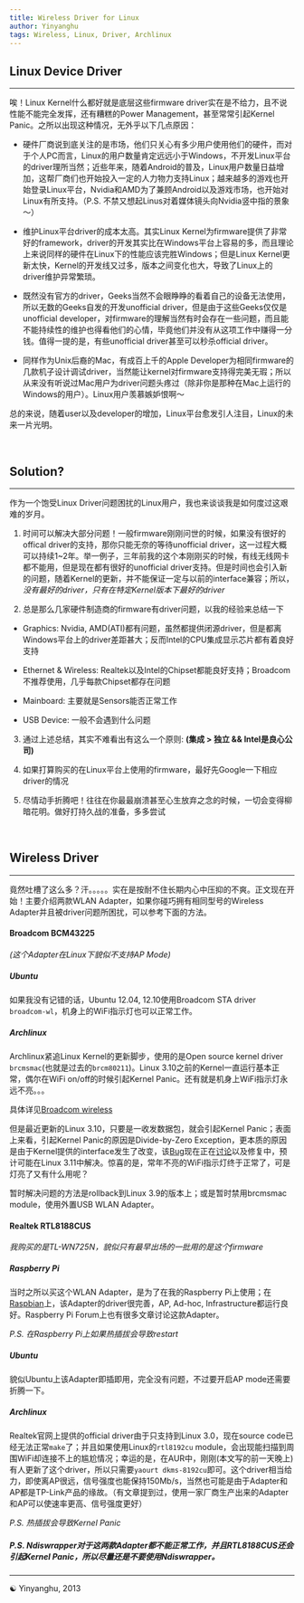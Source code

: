 ```yaml
---
title: Wireless Driver for Linux
author: Yinyanghu
tags: Wireless, Linux, Driver, Archlinux
---
```


## Linux Device Driver

---

唉！Linux Kernel什么都好就是底层这些firmware driver实在是不给力，且不说性能不能完全发挥，还有糟糕的Power Management，甚至常常引起Kernel Panic。之所以出现这种情况，无外乎以下几点原因：

* 硬件厂商说到底关注的是市场，他们只关心有多少用户使用他们的硬件，而对于个人PC而言，Linux的用户数量肯定远远小于Windows，不开发Linux平台的driver理所当然；近些年来，随着Android的普及，Linux用户数量日益增加，这帮厂商们也开始投入一定的人力物力支持Linux；越来越多的游戏也开始登录Linux平台，Nvidia和AMD为了兼顾Android以及游戏市场，也开始对Linux有所支持。（P.S. 不禁又想起Linus对着媒体镜头向Nvidia竖中指的景象～）

* 维护Linux平台driver的成本太高。其实Linux Kernel为firmware提供了非常好的framework，driver的开发其实比在Windows平台上容易的多，而且理论上来说同样的硬件在Linux下的性能应该完胜Windows；但是Linux Kernel更新太快，Kernel的开发线又过多，版本之间变化也大，导致了Linux上的driver维护异常繁琐。

* 既然没有官方的driver，Geeks当然不会眼睁睁的看着自己的设备无法使用，所以无数的Geeks自发的开发unofficial driver，但是由于这些Geeks仅仅是unofficial developer，对firmware的理解当然有时会存在一些问题，而且能不能持续性的维护也得看他们的心情，毕竟他们并没有从这项工作中赚得一分钱。值得一提的是，有些unofficial driver甚至可以秒杀official driver。

* 同样作为Unix后裔的Mac，有成百上千的Apple Developer为相同firmware的几款机子设计调试driver，当然能让kernel对firmware支持得完美无瑕；所以从来没有听说过Mac用户为driver问题头疼过（除非你是那种在Mac上运行的Windows的用户）。Linux用户羡慕嫉妒恨啊～

总的来说，随着user以及developer的增加，Linux平台愈发引人注目，Linux的未来一片光明。

<br />

## Solution?

---

作为一个饱受Linux Driver问题困扰的Linux用户，我也来谈谈我是如何度过这艰难的岁月。

1. 时间可以解决大部分问题！一般firmware刚刚问世的时候，如果没有很好的offical driver的支持，那你只能无奈的等待unofficial driver，这一过程大概可以持续1~2年。举一例子，三年前我的这个本刚刚买的时候，有线无线网卡都不能用，但是现在都有很好的unofficial driver支持。但是时间也会引入新的问题，随着Kernel的更新，并不能保证一定与以前的interface兼容；所以，_没有最好的driver，只有在特定Kernel版本下最好的driver_

2. 总是那么几家硬件制造商的firmware有driver问题，以我的经验来总结一下

* Graphics: Nvidia, AMD(ATI)都有问题，虽然都提供闭源driver，但是都离Windows平台上的driver差距甚大；反而Intel的CPU集成显示芯片都有着良好支持

* Ethernet & Wireless: Realtek以及Intel的Chipset都能良好支持；Broadcom不推荐使用，几乎每款Chipset都存在问题

* Mainboard: 主要就是Sensors能否正常工作

* USB Device: 一般不会遇到什么问题

3. 通过上述总结，其实不难看出有这么一个原则: **(集成 > 独立 && Intel是良心公司)**

4. 如果打算购买的在Linux平台上使用的firmware，最好先Google一下相应driver的情况

5. 尽情动手折腾吧！往往在你最最崩溃甚至心生放弃之念的时候，一切会变得柳暗花明。做好打持久战的准备，多多尝试

<br />


## Wireless Driver

---

竟然吐槽了这么多？汗。。。。。实在是按耐不住长期内心中压抑的不爽。正文现在开始！主要介绍两款WLAN Adapter，如果你碰巧拥有相同型号的Wireless Adapter并且被driver问题所困扰，可以参考下面的方法。

#### Broadcom BCM43225

_(这个Adapter在Linux下貌似不支持AP Mode)_

##### Ubuntu

如果我没有记错的话，Ubuntu 12.04, 12.10使用Broadcom STA driver `broadcom-wl`，机身上的WiFi指示灯也可以正常工作。

##### Archlinux

Archlinux紧追Linux Kernel的更新脚步，使用的是Open source kernel driver `brcmsmac`(也就是过去的`brcm80211`)。Linux 3.10之前的Kernel一直运行基本正常，偶尔在WiFi on/off的时候引起Kernel Panic。还有就是机身上WiFi指示灯永远不亮。。。

具体详见[Broadcom wireless](https://wiki.archlinux.org/index.php/Broadcom_wireless)

但是最近更新的Linux 3.10，只要是一收发数据包，就会引起Kernel Panic；表面上来看，引起Kernel Panic的原因是Divide-by-Zero Exception，更本质的原因是由于Kernel提供的interface发生了改变，该[Bug](https://bugzilla.redhat.com/show_bug.cgi?id=989269)现在正在[讨论](https://bbs.archlinux.org/viewtopic.php?id=168177)以及修复中，预计可能在Linux 3.11中解决。惊喜的是，常年不亮的WiFi指示灯终于正常了，可是灯亮了又有什么用呢？

暂时解决问题的方法是rollback到Linux 3.9的版本上；或是暂时禁用brcmsmac module，使用外置USB WLAN Adapter。

#### Realtek RTL8188CUS

_我购买的是TL-WN725N，貌似只有最早出场的一批用的是这个firmware_

##### Raspberry Pi

当时之所以买这个WLAN Adapter，是为了在我的Raspberry Pi上使用；在[Raspbian](http://www.raspbian.org)上，该Adapter的driver很完善，AP, Ad-hoc, Infrastructure都运行良好。Raspberry Pi Forum上也有很多文章讨论这款Adapter。

_P.S. 在Raspberry Pi上如果热插拔会导致restart_

##### Ubuntu

貌似Ubuntu上该Adapter即插即用，完全没有问题，不过要开启AP mode还需要折腾一下。

##### Archlinux

Realtek官网上提供的official driver由于只支持到Linux 3.0，现在source code已经无法正常`make`了；并且如果使用Linux的`rtl8192cu` module，会出现能扫描到周围WiFi却连接不上的尴尬情况；幸运的是，在AUR中，刚刚(本文写的前一天晚上)有人更新了这个driver，所以只需要`yaourt dkms-8192cu`即可。这个driver相当给力，即使离AP很远，信号强度也能保持150Mb/s，当然也可能是由于Adapter和AP都是TP-Link产品的缘故。（有文章提到过，使用一家厂商生产出来的Adapter和AP可以使速率更高、信号强度更好）

_P.S. 热插拔会导致Kernel Panic_

##### _P.S. Ndiswrapper对于这两款Adapter都不能正常工作，并且RTL8188CUS还会引起Kernel Panic，所以尽量还是不要使用Ndiswrapper。_

---

☯ Yinyanghu, 2013
